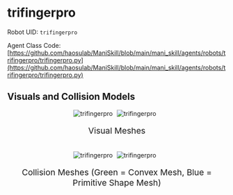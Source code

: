 <!-- THIS IS ALL GENERATED DOCUMENTATION via generate_robot_docs.py. DO NOT MODIFY THIS FILE -->

# trifingerpro

Robot UID: `trifingerpro`

Agent Class Code: [https://github.com/haosulab/ManiSkill/blob/main/mani_skill/agents/robots/trifingerpro/trifingerpro.py](https://github.com/haosulab/ManiSkill/blob/main/mani_skill/agents/robots/trifingerpro/trifingerpro.py)

## Visuals and Collision Models

<div>
    <div style="max-width: 100%; display: flex; justify-content: center;">
        <img src="/_static/robot_images/trifingerpro/front_visual.png" style='min-width:min(50%, 100px);max-width:50%;height:auto' alt="trifingerpro">
        <img src="/_static/robot_images/trifingerpro/side_visual.png" style='min-width:min(50%, 100px);max-width:50%;height:auto' alt="trifingerpro">
    </div>
    <p style="text-align: center; font-size: 1.2rem;">Visual Meshes</p>
    <br/>
    <div style="max-width: 100%; display: flex; justify-content: center;">
        <img src="/_static/robot_images/trifingerpro/front_collision.png" style='min-width:min(50%, 100px);max-width:50%;height:auto' alt="trifingerpro">
        <img src="/_static/robot_images/trifingerpro/side_collision.png" style='min-width:min(50%, 100px);max-width:50%;height:auto' alt="trifingerpro">
    </div>
    <p style="text-align: center; font-size: 1.2rem;">Collision Meshes (Green = Convex Mesh, Blue = Primitive Shape Mesh)</p>
</div>

